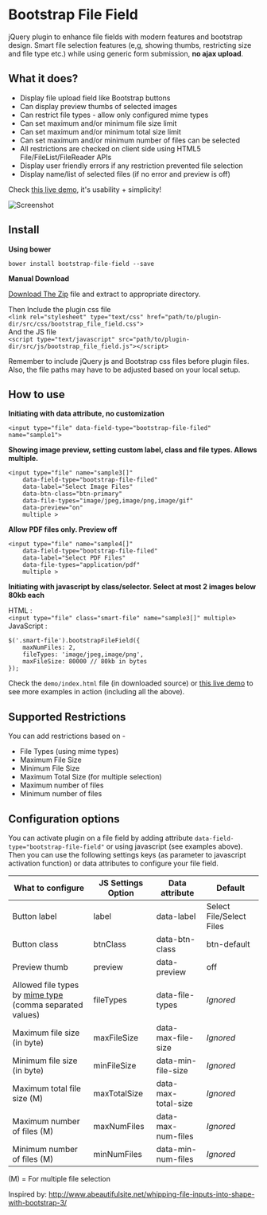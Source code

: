 Bootstrap File Field
============================

jQuery plugin to enhance file fields with modern features and bootstrap design.
Smart file selection features (e,g, showing thumbs, restricting size and file type etc.)
while using generic form submission, **no ajax upload**.

What it does?
------------------

* Display file upload field like Bootstrap buttons
* Can display preview thumbs of selected images
* Can restrict file types - allow only configured mime types
* Can set maximum and/or minimum file size limit 
* Can set maximum and/or minimum total size limit
* Can set maximum and/or minimum number of files can be selected 
* All restrictions are checked on client side using HTML5 File/FileList/FileReader APIs
* Display user friendly errors if any restriction prevented file selection
* Display name/list of selected files (if no error and preview is off)  

Check [this live demo](http://ajaxray.com/demo/BootstrapFileField/demo/), it's usability + simplicity!

![Screenshot](/demo/bootstrap-file-field-2.jpg "Bootstrap File Field Screenshot")

Install
------------------
**Using bower** 

`bower install bootstrap-file-field --save`

**Manual Download**  

[Download The Zip](https://github.com/ajaxray/bootstrap-file-field/archive/master.zip) file and extract to appropriate directory.  

Then Include the plugin css file  
`<link rel="stylesheet" type="text/css" href="path/to/plugin-dir/src/css/bootstrap_file_field.css">`  
And the JS file  
`<script type="text/javascript" src="path/to/plugin-dir/src/js/bootstrap_file_field.js"></script>`

Remember to include jQuery js and Bootstrap css files before plugin files. Also, the file paths may have to be adjusted based on your local setup.


How to use
------------------

**Initiating with data attribute, no customization**
```
<input type="file" data-field-type="bootstrap-file-filed" name="sample1">
```

**Showing image preview, setting custom label, class and file types. Allows multiple.**
```
<input type="file" name="sample3[]"    
    data-field-type="bootstrap-file-filed"  
    data-label="Select Image Files"  
    data-btn-class="btn-primary"  
    data-file-types="image/jpeg,image/png,image/gif"  
    data-preview="on"  
    multiple >
```

**Allow PDF files only. Preview off**
```
<input type="file" name="sample4[]"  
    data-field-type="bootstrap-file-filed"  
    data-label="Select PDF Files"  
    data-file-types="application/pdf"  
    multiple >
```

**Initiating with javascript by class/selector. Select at most 2 images below 80kb each**

HTML :  
`<input type="file" class="smart-file" name="sample3[]" multiple>`    
JavaScript :  
```
$('.smart-file').bootstrapFileField({   
    maxNumFiles: 2,  
    fileTypes: 'image/jpeg,image/png',  
    maxFileSize: 80000 // 80kb in bytes  
});
```

Check the `demo/index.html` file (in downloaded source) or [this live demo](http://ajaxray.com/demo/BootstrapFileField/demo/) to see more examples in action (including all the above).

Supported Restrictions
-------------------------

You can add restrictions based on - 

* File Types (using mime types)
* Maximum File Size
* Minimum File Size
* Maximum Total Size (for multiple selection)
* Maximum number of files
* Minimum number of files


Configuration options
--------------------------------

You can activate plugin on a file field by adding attribute
`data-field-type="bootstrap-file-field"` or using javascript (see examples above).
Then you can use the following settings keys (as parameter to javascript activation function)
or data attributes to configure your file field.

| What to configure| JS Settings Option| Data attribute| Default|
| --- | --- | --- | --- |
| Button label | label | data-label | Select File/Select Files |
| Button class | btnClass | data-btn-class | btn-default |    
| Preview thumb | preview | data-preview | off |    
| Allowed file types  by [mime type](https://www.sitepoint.com/web-foundations/mime-types-complete-list/) (comma separated values) | fileTypes | data-file-types | *Ignored* |    
| Maximum file size (in byte) | maxFileSize | data-max-file-size | *Ignored* |    
| Minimum file size (in byte) | minFileSize | data-min-file-size | *Ignored* |    
| Maximum total file size (M) | maxTotalSize | data-max-total-size | *Ignored* |    
| Maximum number of files (M) | maxNumFiles | data-max-num-files | *Ignored* |    
| Minimum number of files (M) | minNumFiles | data-min-num-files | *Ignored* |
(M) = For multiple file selection 

Inspired by: http://www.abeautifulsite.net/whipping-file-inputs-into-shape-with-bootstrap-3/
